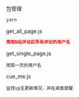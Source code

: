 包管理

```javascript
yarn
```

get_all_page.js

```json
爬取B站评论区所有评论的用户名
```

get_single_page.js

```
爬取一页的用户名
```

cue_me.js

```
监控up主更新情况，并在桌面提醒
```

